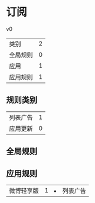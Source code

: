 # 订阅

v0

|||
| - |:-:|
|类别|2|
|全局规则|0|
|应用|1|
|应用规则|1|

## 规则类别

|||
| - |:-:|
|列表广告|1|
|应用更新|0|

## 全局规则



## 应用规则

||||
| - |:-:|-|
|微博轻享版|1|<li>列表广告|
